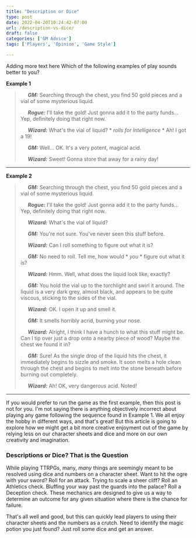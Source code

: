 ```yaml
---
title: "Description or Dice"
type: post
date: 2022-04-20T10:24:42-07:00
url: /description-vs-dice/
draft: false
categories: ['GM Advice']
tags: ['Players', 'Opinion', 'Game Style']

---
```

Adding more text here
Which of the following examples of play sounds better to you?

**Example 1**

> &nbsp;&nbsp;&nbsp;&nbsp; ***GM:*** Searching through the chest, you find 50 gold pieces and a vial of some mysterious liquid.
>
> &nbsp;&nbsp;&nbsp;&nbsp; ***Rogue:*** I'll take the gold! Just gonna add it to the party funds... Yep, definitely doing that right now.
>
> &nbsp;&nbsp;&nbsp;&nbsp; ***Wizard:*** What's the vial of liquid? * *rolls for Intelligence* * Ah! I got a 19!
>
> &nbsp;&nbsp;&nbsp;&nbsp; ***GM:*** Well... OK. It's a very potent, magical acid.
>
> &nbsp;&nbsp;&nbsp;&nbsp; ***Wizard:*** Sweet! Gonna store that away for a rainy day!
>

- - -

**Example 2**

> &nbsp;&nbsp;&nbsp;&nbsp; ***GM:*** Searching through the chest, you find 50 gold pieces and a vial of some mysterious liquid.
>
> &nbsp;&nbsp;&nbsp;&nbsp; ***Rogue:*** I'll take the gold! Just gonna add it to the party funds... Yep, definitely doing that right now.
>
> &nbsp;&nbsp;&nbsp;&nbsp; ***Wizard:*** What's the vial of liquid?
>
> &nbsp;&nbsp;&nbsp;&nbsp; ***GM:*** You're not sure. You've never seen this stuff before.
>
> &nbsp;&nbsp;&nbsp;&nbsp; ***Wizard:*** Can I roll something to figure out what it is?
>
> &nbsp;&nbsp;&nbsp;&nbsp; ***GM:*** No need to roll. Tell me, how would * *you* * figure out what it is?
>
> &nbsp;&nbsp;&nbsp;&nbsp; ***Wizard:*** Hmm. Well, what does the liquid look like, exactly?
>
> &nbsp;&nbsp;&nbsp;&nbsp; ***GM:*** You hold the vial up to the torchlight and swirl it around. The liquid is a very dark grey, almost black, and appears to be quite viscous, sticking to the sides of the vial.
>
> &nbsp;&nbsp;&nbsp;&nbsp; ***Wizard:*** OK. I open it up and smell it.
>
> &nbsp;&nbsp;&nbsp;&nbsp; ***GM:*** It smells horribly acrid, burning your nose.
>
> &nbsp;&nbsp;&nbsp;&nbsp; ***Wizard:*** Alright, I think I have a hunch to what this stuff might be. Can I tip over just a drop onto a nearby piece of wood? Maybe the chest we found it in?
>
> &nbsp;&nbsp;&nbsp;&nbsp; ***GM:*** Sure! As the single drop of the liquid hits the chest, it immediately begins to sizzle and smoke. It soon melts a hole clean through the chest and begins to melt into the stone beneath before burning out completely.
>
> &nbsp;&nbsp;&nbsp;&nbsp; ***Wizard:*** Ah! OK, very dangerous acid. Noted!

- - -

If you would prefer to run the game as the first example, then this post is not for you. I'm not saying there is anything objectively incorrect about playing any game following the sequence found in Example 1. We all enjoy the hobby in different ways, and that's great! But this article is going to explore how we might get a bit more creative enjoyment out of the game by relying less on our character sheets and dice and more on our own creativity and imagination.

### Descriptions or Dice? That is the Question
While playing TTRPGs, many, *many* things are seemingly meant to be resolved using dice and numbers on a character sheet. Want to hit the ogre with your sword? Roll for an attack. Trying to scale a sheer cliff? Roll an Athletics check. Bluffing your way past the guards into the palace? Roll a Deception check. These mechanics are designed to give us a way to determine an outcome for any given situation where there is the chance for failure.

That's all well and good, but this can quickly lead players to using their character sheets and the numbers as a crutch. Need to identify the magic potion you just found? Just roll some dice and get an answer. 

